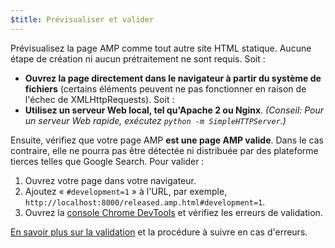 ```yaml
---
$title: Prévisualiser et valider
---
```


Prévisualisez la page AMP comme tout autre site HTML statique. Aucune étape de création ni aucun prétraitement ne sont requis. Soit :

- **Ouvrez la page directement dans le navigateur à partir du système de fichiers** (certains éléments peuvent ne pas fonctionner en raison de l'échec de XMLHttpRequests). Soit :
- **Utilisez un serveur Web local, tel qu'Apache 2 ou Nginx**.
  _(Conseil: Pour un serveur Web rapide, exécutez `python -m SimpleHTTPServer`.)_

Ensuite, vérifiez que votre page AMP **est une page AMP valide**. Dans le cas contraire, elle ne pourra pas être détectée ni distribuée par des plateforme tierces telles que Google Search. Pour valider :

1. Ouvrez votre page dans votre navigateur.
1. Ajoutez « `#development=1` » à l'URL, par exemple, `http://localhost:8000/released.amp.html#development=1`.
1. Ouvrez la [console Chrome DevTools](https://developers.google.com/web/tools/chrome-devtools/debug/console/) et vérifiez les erreurs de validation.

[En savoir plus sur la validation](../../../../documentation/guides-and-tutorials/learn/validation-workflow/validate_amp.md) et la procédure à suivre en cas d'erreurs.
